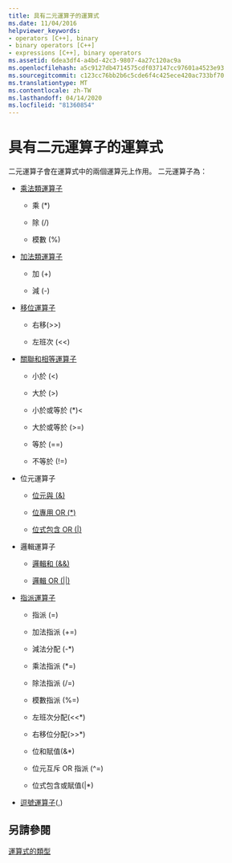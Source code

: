 ```yaml
---
title: 具有二元運算子的運算式
ms.date: 11/04/2016
helpviewer_keywords:
- operators [C++], binary
- binary operators [C++]
- expressions [C++], binary operators
ms.assetid: 6dea3df4-a4bd-42c3-9807-4a27c120ac9a
ms.openlocfilehash: a5c9127db4714575cdf037147cc97601a4523e93
ms.sourcegitcommit: c123cc76bb2b6c5cde6f4c425ece420ac733bf70
ms.translationtype: MT
ms.contentlocale: zh-TW
ms.lasthandoff: 04/14/2020
ms.locfileid: "81360854"
---
```

# <a name="expressions-with-binary-operators"></a>具有二元運算子的運算式

二元運算子會在運算式中的兩個運算元上作用。 二元運算子為：

- [乘法類運算子](../cpp/multiplicative-operators-and-the-modulus-operator.md)

  - 乘 (*)

  - 除 (/)

  - 模數 (%)

- [加法類運算子](../cpp/additive-operators-plus-and.md)

  - 加 (+)

  - 減 (-)

- [移位運算子](../cpp/left-shift-and-right-shift-operators-input-and-output.md)

  - 右移(>>)

  - 左班次 (<<)

- [關聯和相等運算子](../cpp/relational-operators-equal-and-equal.md)

  - 小於 (\<)

  - 大於 (>)

  - 小於或等於 (*)\<

  - 大於或等於 (>=)

  - 等於 (==)

  - 不等於 (!=)

- 位元運算子

  - [位元與 (&)](../cpp/bitwise-and-operator-amp.md)

  - [位專用 OR (*)](../cpp/bitwise-exclusive-or-operator-hat.md)

  - [位式包含 OR (&#124;)](../cpp/bitwise-inclusive-or-operator-pipe.md)

- 邏輯運算子

  - [邏輯和 (&&)](../cpp/logical-and-operator-amp-amp.md)

  - [邏輯 OR (&#124;&#124;)](../cpp/logical-or-operator-pipe-pipe.md)

- [指派運算子](../cpp/assignment-operators.md)

  - 指派 (=)

  - 加法指派 (+=)

  - 減法分配 (-*)

  - 乘法指派 (*=)

  - 除法指派 (/=)

  - 模數指派 (%=)

  - 左班次分配(<\<*)

  - 右移位分配(>>*)

  - 位和賦值(&*)

  - 位元互斥 OR 指派 (^=)

  - 位式包含或賦值(&#124;*)

- [逗號運算子](../cpp/comma-operator.md)(,)

## <a name="see-also"></a>另請參閱

[運算式的類型](../cpp/types-of-expressions.md)
